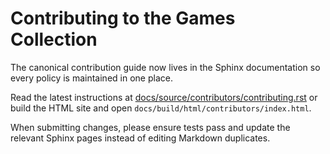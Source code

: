 # Contributing to the Games Collection

The canonical contribution guide now lives in the Sphinx documentation so every policy is maintained in one place.

Read the latest instructions at [docs/source/contributors/contributing.rst](docs/source/contributors/contributing.rst) or build the HTML site and open `docs/build/html/contributors/index.html`.

When submitting changes, please ensure tests pass and update the relevant Sphinx pages instead of editing Markdown duplicates.
